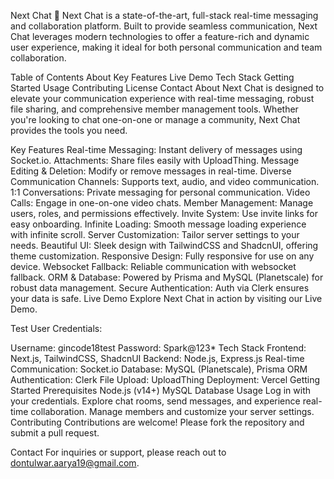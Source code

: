 Next Chat 🚀
Next Chat is a state-of-the-art, full-stack real-time messaging and collaboration platform. Built to provide seamless communication, Next Chat leverages modern technologies to offer a feature-rich and dynamic user experience, making it ideal for both personal communication and team collaboration.

Table of Contents
About
Key Features
Live Demo
Tech Stack
Getting Started
Usage
Contributing
License
Contact
About
Next Chat is designed to elevate your communication experience with real-time messaging, robust file sharing, and comprehensive member management tools. Whether you're looking to chat one-on-one or manage a community, Next Chat provides the tools you need.

Key Features
Real-time Messaging: Instant delivery of messages using Socket.io.
Attachments: Share files easily with UploadThing.
Message Editing & Deletion: Modify or remove messages in real-time.
Diverse Communication Channels: Supports text, audio, and video communication.
1:1 Conversations: Private messaging for personal communication.
Video Calls: Engage in one-on-one video chats.
Member Management: Manage users, roles, and permissions effectively.
Invite System: Use invite links for easy onboarding.
Infinite Loading: Smooth message loading experience with infinite scroll.
Server Customization: Tailor server settings to your needs.
Beautiful UI: Sleek design with TailwindCSS and ShadcnUI, offering theme customization.
Responsive Design: Fully responsive for use on any device.
Websocket Fallback: Reliable communication with websocket fallback.
ORM & Database: Powered by Prisma and MySQL (Planetscale) for robust data management.
Secure Authentication: Auth via Clerk ensures your data is safe.
Live Demo
Explore Next Chat in action by visiting our Live Demo.

Test User Credentials:

Username: gincode18test
Password: Spark@123*
Tech Stack
Frontend: Next.js, TailwindCSS, ShadcnUI
Backend: Node.js, Express.js
Real-time Communication: Socket.io
Database: MySQL (Planetscale), Prisma ORM
Authentication: Clerk
File Upload: UploadThing
Deployment: Vercel
Getting Started
Prerequisites
Node.js (v14+)
MySQL Database
Usage
Log in with your credentials.
Explore chat rooms, send messages, and experience real-time collaboration.
Manage members and customize your server settings.
Contributing
Contributions are welcome! Please fork the repository and submit a pull request.


Contact
For inquiries or support, please reach out to dontulwar.aarya19@gmail.com.
